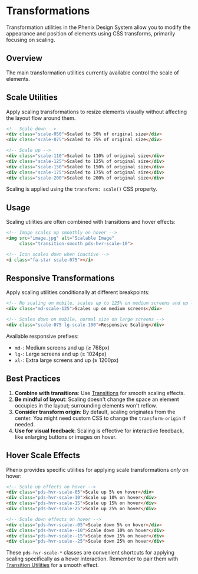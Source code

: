 # Transformations

Transformation utilities in the Phenix Design System allow you to modify the appearance and position of elements using CSS transforms, primarily focusing on scaling.

## Overview

The main transformation utilities currently available control the scale of elements.

## Scale Utilities

Apply scaling transformations to resize elements visually without affecting the layout flow around them.

```html
<!-- Scale down -->
<div class="scale-050">Scaled to 50% of original size</div>
<div class="scale-075">Scaled to 75% of original size</div>

<!-- Scale up -->
<div class="scale-110">Scaled to 110% of original size</div>
<div class="scale-125">Scaled to 125% of original size</div>
<div class="scale-150">Scaled to 150% of original size</div>
<div class="scale-175">Scaled to 175% of original size</div>
<div class="scale-200">Scaled to 200% of original size</div>
```

Scaling is applied using the `transform: scale()` CSS property.

## Usage

Scaling utilities are often combined with transitions and hover effects:

```html
<!-- Image scales up smoothly on hover -->
<img src="image.jpg" alt="Scalable Image" 
     class="transition-smooth pds-hvr-scale-10">

<!-- Icon scales down when inactive -->
<i class="fa-star scale-075"></i>
```

## Responsive Transformations

Apply scaling utilities conditionally at different breakpoints:

```html
<!-- No scaling on mobile, scales up to 125% on medium screens and up -->
<div class="md-scale-125">Scales up on medium screens</div>

<!-- Scales down on mobile, normal size on large screens -->
<div class="scale-075 lg-scale-100">Responsive Scaling</div>
```

Available responsive prefixes:
- `md-`: Medium screens and up (≥ 768px)
- `lg-`: Large screens and up (≥ 1024px)
- `xl-`: Extra large screens and up (≥ 1200px)

## Best Practices

1.  **Combine with transitions**: Use [Transitions](./transitions.md) for smooth scaling effects.
2.  **Be mindful of layout**: Scaling doesn't change the space an element occupies in the layout; surrounding elements won't reflow.
3.  **Consider transform origin**: By default, scaling originates from the center. You might need custom CSS to change the `transform-origin` if needed.
4.  **Use for visual feedback**: Scaling is effective for interactive feedback, like enlarging buttons or images on hover.

## Hover Scale Effects

Phenix provides specific utilities for applying scale transformations *only* on hover:

```html
<!-- Scale up effects on hover -->
<div class="pds-hvr-scale-05">Scale up 5% on hover</div>
<div class="pds-hvr-scale-10">Scale up 10% on hover</div>
<div class="pds-hvr-scale-15">Scale up 15% on hover</div>
<div class="pds-hvr-scale-25">Scale up 25% on hover</div>

<!-- Scale down effects on hover -->
<div class="pds-hvr-scale--05">Scale down 5% on hover</div>
<div class="pds-hvr-scale--10">Scale down 10% on hover</div>
<div class="pds-hvr-scale--15">Scale down 15% on hover</div>
<div class="pds-hvr-scale--25">Scale down 25% on hover</div>
```

These `pds-hvr-scale-*` classes are convenient shortcuts for applying scaling specifically as a hover interaction. Remember to pair them with [Transition Utilities](./transitions.md) for a smooth effect. 